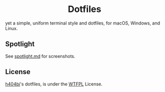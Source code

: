 <h1 align="center">Dotfiles</h1>

yet a simple, uniform terminal style and dotfiles, for macOS, Windows, and Linux.

Spotlight
---------

See [spotlight.md](docs/spotlight.md) for screenshots.

License
-------

[h404bi](https://github.com/h404bi)'s dotfiles, is under the [WTFPL](http://www.wtfpl.net/) License.

